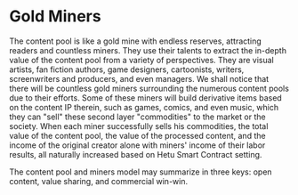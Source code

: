 # Gold Miners

The content pool is like a gold mine with endless reserves, attracting readers and countless miners. They use their talents to extract the in-depth value of the content pool from a variety of perspectives. They are visual artists, fan fiction authors, game designers, cartoonists, writers, screenwriters and producers, and even managers. We shall notice that there will be countless gold miners surrounding the numerous content pools due to their efforts. Some of these miners will build derivative items based on the content IP therein, such as games, comics, and even music, which they can "sell" these second layer "commodities" to the market or the society. When each miner successfully sells his commodities, the total value of the content pool, the value of the processed content, and the income of the original creator alone with miners' income of their labor results, all naturally increased based on Hetu Smart Contract setting.

The content pool and miners model may summarize in three keys: open content, value sharing, and commercial win-win.
